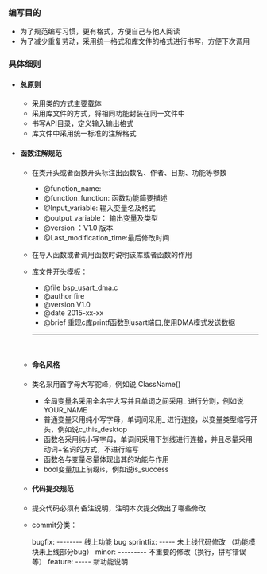 ### 编写目的  

* 为了规范编写习惯，更有格式，方便自己与他人阅读
* 为了减少重复劳动，采用统一格式和库文件的格式进行书写，方便下次调用

### 具体细则 

* #### 总原则

  * 采用类的方式主要载体
  * 采用库文件的方式，将相同功能封装在同一文件中
  * 书写API目录，定义输入输出格式
  * 库文件中采用统一标准的注解格式

* #### 函数注解规范 

  * 在类开头或者函数开头标注出函数名、作者、日期、功能等参数
  
    * @function_name:
    * @function_function:  函数功能简要描述
    * @Input_variable:      输入变量名及格式
    * @output_variable：  输出变量及类型
    * @version ：V1.0     版本
    * @Last_modification_time:最后修改时间
  
  * 在导入函数或者调用函数时说明该库或者函数的作用
  
  * 库文件开头模板：
  
      * @file    bsp_usart_dma.c
      * @author  fire
      * @version V1.0
      * @date    2015-xx-xx
      * @brief   重现c库printf函数到usart端口,使用DMA模式发送数据
  
    ******************************************************************************
  
  ​                                       
  
  * #### 命名风格 
  
  * 类名采用首字母大写驼峰，例如说 ClassName()
    * 全局变量名采用全名字大写并且单词之间采用_ 进行分割，例如说YOUR_NAME
    * 普通变量采用纯小写字母，单词间采用_ 进行连接，以变量类型缩写开头，例如说c_this_desktop
    * 函数名采用纯小写字母，单词间采用下划线进行连接，并且尽量采用动词+名词的方式，不进行缩写
    * 函数名与变量尽量体现出其的功能与作用
    * bool变量加上前缀is，例如说is_success
  
  * #### 代码提交规范 
  
  * 提交代码必须有备注说明，注明本次提交做出了哪些修改
  
  * commit分类：
  
      bugfix: -------- 线上功能 bug
      sprintfix: ----- 未上线代码修改 （功能模块未上线部分bug）
      minor: --------- 不重要的修改（换行，拼写错误等）
      feature: ----- 新功能说明
  
    